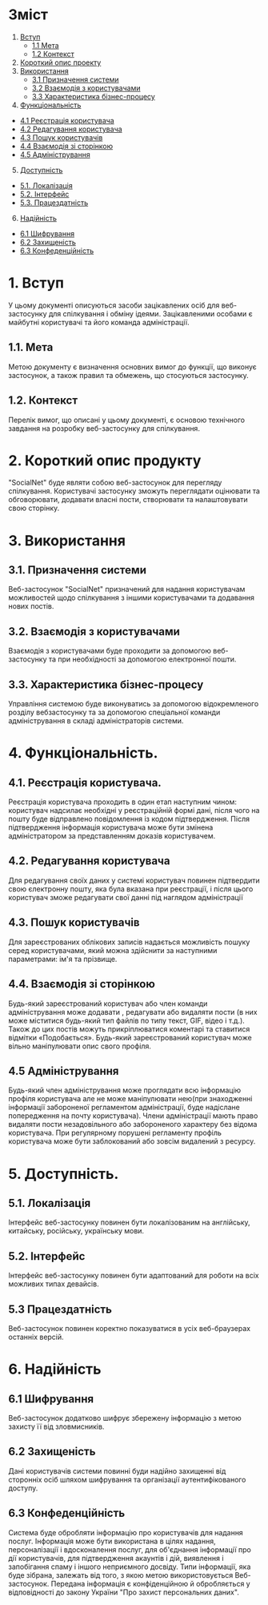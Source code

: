 # Зміст 
1. [Вступ](https://github.com/vladyslav-proga/socialNet/blob/master/requirement.md#1-%D0%B2%D1%81%D1%82%D1%83%D0%BF)	
   * [1.1 Мета](https://github.com/vladyslav-proga/socialNet/blob/master/requirement.md#11-%D0%BC%D0%B5%D1%82%D0%B0)
   * [1.2 Контекст ](https://github.com/vladyslav-proga/socialNet/blob/master/requirement.md#12-%D0%BA%D0%BE%D0%BD%D1%82%D0%B5%D0%BA%D1%81%D1%82)	
2. [Короткий опис проекту](https://github.com/vladyslav-proga/socialNet/blob/master/requirement.md#2-%D0%BA%D0%BE%D1%80%D0%BE%D1%82%D0%BA%D0%B8%D0%B9-%D0%BE%D0%B3%D0%BB%D1%8F%D0%B4-%D0%BF%D1%80%D0%BE%D0%B4%D1%83%D0%BA%D1%82%D1%83)
3. [Використання](https://github.com/vladyslav-proga/socialNet/blob/master/requirement.md#3-%D1%85%D0%B0%D1%80%D0%B0%D0%BA%D1%82%D0%B5%D1%80%D0%B8%D1%81%D1%82%D0%B8%D0%BA%D0%B0-%D0%B4%D1%96%D0%BB%D0%BE%D0%B2%D0%B8%D1%85-%D0%BF%D1%80%D0%BE%D1%86%D0%B5%D1%81%D1%96%D0%B2)	
    * [3.1 Призначення системи](https://github.com/vladyslav-proga/socialNet/blob/master/requirement.md#31-%D0%BF%D1%80%D0%B8%D0%B7%D0%BD%D0%B0%D1%87%D0%B5%D0%BD%D0%BD%D1%8F-%D1%81%D0%B8%D1%81%D1%82%D0%B5%D0%BC%D0%B8)
   * [3.2 Взаємодія з користувачами](https://github.com/vladyslav-proga/socialNet/blob/master/requirement.md#32-%D0%B2%D0%B7%D0%B0%D1%94%D0%BC%D0%BE%D0%B4%D1%96%D1%8F-%D0%B7-%D0%BA%D0%BE%D1%80%D0%B8%D1%81%D1%82%D1%83%D0%B2%D0%B0%D1%87%D0%B0%D0%BC%D0%B8)
   * [3.3 Характеристика бізнес-процесу](https://github.com/vladyslav-proga/socialNet/blob/master/requirement.md#33-%D1%85%D0%B0%D1%80%D0%B0%D0%BA%D1%82%D0%B5%D1%80%D0%B8%D1%81%D1%82%D0%B8%D0%BA%D0%B0-%D0%B1%D1%96%D0%B7%D0%BD%D0%B5%D1%81-%D0%BF%D1%80%D0%BE%D1%86%D0%B5%D1%81%D1%83)
4. [Функціональність](https://github.com/vladyslav-proga/socialNet/blob/master/requirement.md#4-%D1%84%D1%83%D0%BD%D0%BA%D1%86%D1%96%D0%BE%D0%BD%D0%B0%D0%BB%D1%8C%D0%BD%D1%96%D1%81%D1%82%D1%8C)
  * [4.1 Реєстрація користувача](https://github.com/vladyslav-proga/socialNet/blob/master/requirement.md#41-%D1%80%D0%B5%D1%94%D1%81%D1%82%D1%80%D0%B0%D1%86%D1%96%D1%8F-%D0%BA%D0%BE%D1%80%D0%B8%D1%81%D1%82%D1%83%D0%B2%D0%B0%D1%87%D0%B0)
  * [4.2 Редагування користувача](https://github.com/vladyslav-proga/socialNet/blob/master/requirement.md#42-%D1%80%D0%B5%D0%B4%D0%B0%D0%B3%D1%83%D0%B2%D0%B0%D0%BD%D0%BD%D1%8F-%D0%BA%D0%BE%D1%80%D0%B8%D1%81%D1%82%D1%83%D0%B2%D0%B0%D1%87%D0%B0)
  * [4.3 Пошук користувачів](https://github.com/vladyslav-proga/socialNet/blob/master/requirement.md#43-%D0%BF%D0%BE%D1%88%D1%83%D0%BA-%D0%BA%D0%BE%D1%80%D0%B8%D1%81%D1%82%D1%83%D0%B2%D0%B0%D1%87%D1%96%D0%B2)
  * [4.4 Взаємодія зі сторінкою](https://github.com/vladyslav-proga/socialNet/blob/master/requirement.md#44-%D0%B2%D0%B7%D0%B0%D1%94%D0%BC%D0%BE%D0%B4%D1%96%D1%8F-%D0%B7%D1%96-%D1%81%D1%82%D0%BE%D1%80%D1%96%D0%BD%D0%BA%D0%BE%D1%8E)
  * [4.5 Адміністрування](https://github.com/vladyslav-proga/socialNet/blob/master/requirement.md#45-%D0%B0%D0%B4%D0%BC%D1%96%D0%BD%D1%96%D1%81%D1%82%D1%80%D1%83%D0%B2%D0%B0%D0%BD%D0%BD%D1%8F)
5. [Доступність](https://github.com/vladyslav-proga/socialNet/blob/master/requirement.md#5-%D0%B4%D0%BE%D1%81%D1%82%D1%83%D0%BF%D0%BD%D1%96%D1%81%D1%82%D1%8C)
  * [5.1. Локалізація](https://github.com/vladyslav-proga/socialNet/blob/master/requirement.md#51-%D0%BB%D0%BE%D0%BA%D0%B0%D0%BB%D1%96%D0%B7%D0%B0%D1%86%D1%96%D1%8F)
  * [5.2. Інтерфейс](https://github.com/vladyslav-proga/socialNet/blob/master/requirement.md#52-%D1%96%D0%BD%D1%82%D0%B5%D1%80%D1%84%D0%B5%D0%B9%D1%81)
  * [5.3. Працездатність](https://github.com/vladyslav-proga/socialNet/blob/master/requirement.md#53-%D0%BF%D1%80%D0%B0%D1%86%D0%B5%D0%B7%D0%B4%D0%B0%D1%82%D0%BD%D1%96%D1%81%D1%82%D1%8C)
6. [Надійність](https://github.com/vladyslav-proga/socialNet/blob/master/requirement.md#6-%D0%BD%D0%B0%D0%B4%D1%96%D0%B9%D0%BD%D1%96%D1%81%D1%82%D1%8C)
  * [6.1 Шифрування](https://github.com/vladyslav-proga/socialNet/blob/master/requirement.md#61-%D1%88%D0%B8%D1%84%D1%80%D1%83%D0%B2%D0%B0%D0%BD%D0%BD%D1%8F)
  * [6.2 Захищеність](https://github.com/vladyslav-proga/socialNet/blob/master/requirement.md#62-%D0%B7%D0%B0%D1%85%D0%B8%D1%89%D0%B5%D0%BD%D1%96%D1%81%D1%82%D1%8C)
  * [6.3 Конфеденційність](https://github.com/vladyslav-proga/socialNet/blob/master/requirement.md#63-%D0%BA%D0%BE%D0%BD%D1%84%D0%B5%D0%B4%D0%B5%D0%BD%D1%86%D1%96%D0%B9%D0%BD%D1%96%D1%81%D1%82%D1%8C)

# 1. Вступ
У цьому документі описуються засоби зацікавлених осіб для веб-застосунку для спілкування і обміну ідеями. Зацікавленими особами є майбутні користувачі та його команда адміністрації.

## 1.1. Мета
Метою документу є визначення основних вимог до функції, що виконує застосунок, а також правил та обмежень, що стосуються застосунку.

## 1.2. Контекст
Перелік вимог, що описані у цьому документі, є основою технічного завдання на розробку веб-застосунку для спілкування.

# 2. Короткий опис продукту
"SocialNet" буде являти собою веб-застосунок для перегляду спілкування. Користувачі застосунку зможуть переглядати оцінювати та обговорювати, додавати власні пости, створювати та налаштовувати свою сторінку.

# 3. Використання
## 3.1. Призначення системи
Веб-застосунок "SocialNet" призначений для надання користувачам можливостей щодо спілкування з іншими користувачами та додавання нових постів.

## 3.2. Взаємодія з користувачами
 Взаємодія з користувачами буде проходити за допомогою веб-застосунку та при необхідності за допомогою електронної пошти.
 
## 3.3. Характеристика бізнес-процесу
 Управління системою буде виконуватись за допомогою відокремленого розділу вебзастосунку та за допомогою спеціальної команди адміністрування в складі адміністраторів  системи.

# 4. Функціональність.
## 4.1. Реєстрація користувача.
Реєстрація користувача проходить в один етап наступним чином: користувач надсилає необхідні у реєстраційній формі дані, після чого на пошту буде відправлено повідомлення із кодом підтвердження. Після підтвердження інформація користувача може бути змінена адміністратором за представленням доказів користувачем.

## 4.2. Редагування користувача
Для редагування своїх даних у системі користувач повинен підтвердити свою єлектронну пошту, яка була вказана при реєстрації, і після цього користувач зможе редагувати свої данні під наглядом адміністрації

## 4.3. Пошук користувачів
Для зареєстрованих облікових записів надається можливість пошуку серед користувачами, який можна здійснити за наступними параметрами: ім'я та прізвище.

## 4.4. Взаємодія зі сторінкою
Будь-який зареєстрований користувач або член команди адміністрування може додавати , редагувати або видаляти пости (в них може міститися будь-який тип файлів по типу текст, GIF, відео і т.д.). Також до цих постів можуть прикріплюватися коментарі та ставитися відмітки «Подобається». Будь-який зареєстрований користувач може вільно маніпулювати опис свого профіля.

## 4.5 Адміністрування
Будь-який член адміністрування може проглядати всю інформацію профіля користувача але не може маніпулювати нею(при знаходженні інформації забороненої регламентом  адміністрації, буде надіслане попередження на почту користувача). Члени адміністрації мають право видаляти пости незадовільного або забороненого характеру без відома користувача. При регулярному порушені регламенту профіль користувача може бути заблокований або зовсім видалений з ресурсу.

# 5. Доступність.
## 5.1. Локалізація
Інтерфейс веб-застосунку повинен бути локалізованим на англійську, китайську, російську, українську мови. 
 
## 5.2. Інтерфейс 
Інтерфейс веб-застосунку повинен бути адаптований для роботи на всіх можливих типах девайсів.
## 5.3 Працездатність
Веб-застосунок повинен коректно показуватися в усіх веб-браузерах останніх версій.

# 6. Надійність
## 6.1 Шифрування
Веб-застосунок додатково шифрує збережену інформацію з метою захисту її від зловмисників.

## 6.2 Захищеність 
Дані користувачів системи повинні буди надійно захищенні від сторонніх осіб шляхом шифрування та організації аутентифікованого доступу.

## 6.3 Конфеденційність 
Система буде обробляти інформацію про користувачів для надання послуг. Інформація може бути використана в цілях надання, персоналізації і вдосконалення послуг, для об'єднання інформації про дії користувачів, для підтвердження акаунтів і дій, виявлення і запобігання спаму і іншого неприємного досвіду. Типи інформації, яка буде зібрана, залежать від того, з якою метою використовується Веб-застосунок. Передана інформація є конфіденційною й обробляється у відповідності до закону України "Про захист персональних даних".


